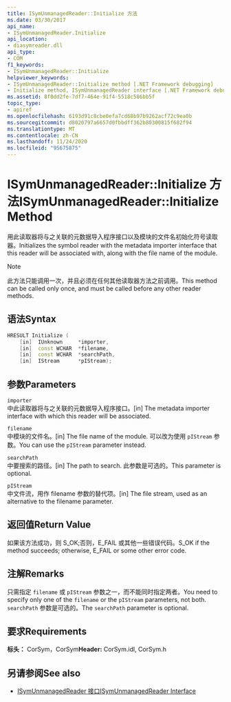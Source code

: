 ```yaml
---
title: ISymUnmanagedReader::Initialize 方法
ms.date: 03/30/2017
api_name:
- ISymUnmanagedReader.Initialize
api_location:
- diasymreader.dll
api_type:
- COM
f1_keywords:
- ISymUnmanagedReader::Initialize
helpviewer_keywords:
- ISymUnmanagedReader::Initialize method [.NET Framework debugging]
- Initialize method, ISymUnmanagedReader interface [.NET Framework debugging]
ms.assetid: 8f0dd2fe-7df7-464e-91f4-5518c586bb5f
topic_type:
- apiref
ms.openlocfilehash: 6193d91c8cbe0efa7cd68b97b9262acf72c9ea0b
ms.sourcegitcommit: d8020797a6657d0fbbdff362b80300815f682f94
ms.translationtype: MT
ms.contentlocale: zh-CN
ms.lasthandoff: 11/24/2020
ms.locfileid: "95675875"
---
```

# <a name="isymunmanagedreaderinitialize-method"></a><span data-ttu-id="3e1f3-102">ISymUnmanagedReader::Initialize 方法</span><span class="sxs-lookup"><span data-stu-id="3e1f3-102">ISymUnmanagedReader::Initialize Method</span></span>

<span data-ttu-id="3e1f3-103">用此读取器将与之关联的元数据导入程序接口以及模块的文件名初始化符号读取器。</span><span class="sxs-lookup"><span data-stu-id="3e1f3-103">Initializes the symbol reader with the metadata importer interface that this reader will be associated with, along with the file name of the module.</span></span>  
  
> [!NOTE]
> <span data-ttu-id="3e1f3-104">此方法只能调用一次，并且必须在任何其他读取器方法之前调用。</span><span class="sxs-lookup"><span data-stu-id="3e1f3-104">This method can be called only once, and must be called before any other reader methods.</span></span>  
  
## <a name="syntax"></a><span data-ttu-id="3e1f3-105">语法</span><span class="sxs-lookup"><span data-stu-id="3e1f3-105">Syntax</span></span>  
  
```cpp  
HRESULT Initialize (  
    [in]  IUnknown     *importer,  
    [in]  const WCHAR  *filename,  
    [in]  const WCHAR  *searchPath,  
    [in]  IStream      *pIStream);  
```  
  
## <a name="parameters"></a><span data-ttu-id="3e1f3-106">参数</span><span class="sxs-lookup"><span data-stu-id="3e1f3-106">Parameters</span></span>  

 `importer`  
 <span data-ttu-id="3e1f3-107">中此读取器将与之关联的元数据导入程序接口。</span><span class="sxs-lookup"><span data-stu-id="3e1f3-107">[in] The metadata importer interface with which this reader will be associated.</span></span>  
  
 `filename`  
 <span data-ttu-id="3e1f3-108">中模块的文件名。</span><span class="sxs-lookup"><span data-stu-id="3e1f3-108">[in] The file name of the module.</span></span> <span data-ttu-id="3e1f3-109">可以改为使用 `pIStream` 参数。</span><span class="sxs-lookup"><span data-stu-id="3e1f3-109">You can use the `pIStream` parameter instead.</span></span>  
  
 `searchPath`  
 <span data-ttu-id="3e1f3-110">中要搜索的路径。</span><span class="sxs-lookup"><span data-stu-id="3e1f3-110">[in] The path to search.</span></span> <span data-ttu-id="3e1f3-111">此参数是可选的。</span><span class="sxs-lookup"><span data-stu-id="3e1f3-111">This parameter is optional.</span></span>  
  
 `pIStream`  
 <span data-ttu-id="3e1f3-112">中文件流，用作 filename 参数的替代项。</span><span class="sxs-lookup"><span data-stu-id="3e1f3-112">[in] The file stream, used as an alternative to the filename parameter.</span></span>  
  
## <a name="return-value"></a><span data-ttu-id="3e1f3-113">返回值</span><span class="sxs-lookup"><span data-stu-id="3e1f3-113">Return Value</span></span>  

 <span data-ttu-id="3e1f3-114">如果该方法成功，则 S_OK;否则，E_FAIL 或其他一些错误代码。</span><span class="sxs-lookup"><span data-stu-id="3e1f3-114">S_OK if the method succeeds; otherwise, E_FAIL or some other error code.</span></span>  
  
## <a name="remarks"></a><span data-ttu-id="3e1f3-115">注解</span><span class="sxs-lookup"><span data-stu-id="3e1f3-115">Remarks</span></span>  

 <span data-ttu-id="3e1f3-116">只需指定 `filename` 或 `pIStream` 参数之一，而不能同时指定两者。</span><span class="sxs-lookup"><span data-stu-id="3e1f3-116">You need to specify only one of the `filename` or the `pIStream` parameters, not both.</span></span> <span data-ttu-id="3e1f3-117">`searchPath` 参数是可选的。</span><span class="sxs-lookup"><span data-stu-id="3e1f3-117">The `searchPath` parameter is optional.</span></span>  
  
## <a name="requirements"></a><span data-ttu-id="3e1f3-118">要求</span><span class="sxs-lookup"><span data-stu-id="3e1f3-118">Requirements</span></span>  

 <span data-ttu-id="3e1f3-119">**标头：** CorSym，CorSym</span><span class="sxs-lookup"><span data-stu-id="3e1f3-119">**Header:** CorSym.idl, CorSym.h</span></span>  
  
## <a name="see-also"></a><span data-ttu-id="3e1f3-120">另请参阅</span><span class="sxs-lookup"><span data-stu-id="3e1f3-120">See also</span></span>

- [<span data-ttu-id="3e1f3-121">ISymUnmanagedReader 接口</span><span class="sxs-lookup"><span data-stu-id="3e1f3-121">ISymUnmanagedReader Interface</span></span>](isymunmanagedreader-interface.md)
